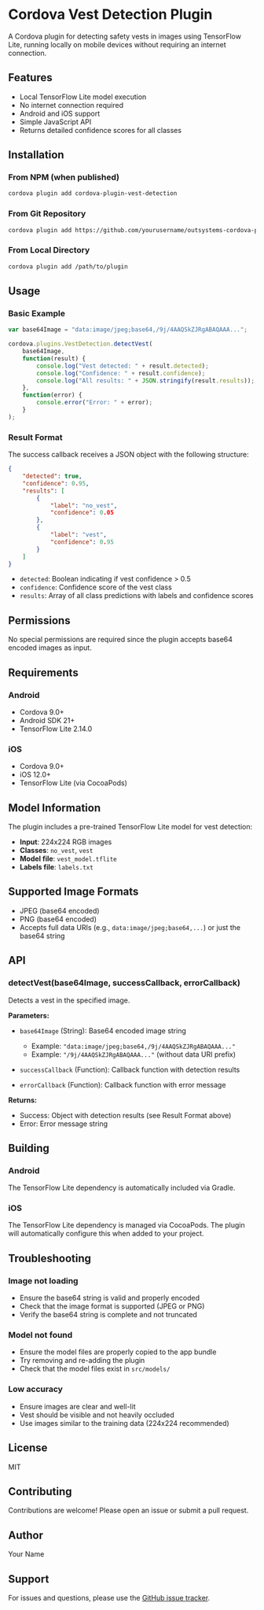 # Cordova Vest Detection Plugin

A Cordova plugin for detecting safety vests in images using TensorFlow Lite, running locally on mobile devices without requiring an internet connection.

## Features

- Local TensorFlow Lite model execution
- No internet connection required
- Android and iOS support
- Simple JavaScript API
- Returns detailed confidence scores for all classes

## Installation

### From NPM (when published)

```bash
cordova plugin add cordova-plugin-vest-detection
```

### From Git Repository

```bash
cordova plugin add https://github.com/yourusername/outsystems-cordova-plugin-vest-detection
```

### From Local Directory

```bash
cordova plugin add /path/to/plugin
```

## Usage

### Basic Example

```javascript
var base64Image = "data:image/jpeg;base64,/9j/4AAQSkZJRgABAQAAA...";

cordova.plugins.VestDetection.detectVest(
    base64Image,
    function(result) {
        console.log("Vest detected: " + result.detected);
        console.log("Confidence: " + result.confidence);
        console.log("All results: " + JSON.stringify(result.results));
    },
    function(error) {
        console.error("Error: " + error);
    }
);
```

### Result Format

The success callback receives a JSON object with the following structure:

```json
{
    "detected": true,
    "confidence": 0.95,
    "results": [
        {
            "label": "no_vest",
            "confidence": 0.05
        },
        {
            "label": "vest",
            "confidence": 0.95
        }
    ]
}
```

- `detected`: Boolean indicating if vest confidence > 0.5
- `confidence`: Confidence score of the vest class
- `results`: Array of all class predictions with labels and confidence scores

## Permissions

No special permissions are required since the plugin accepts base64 encoded images as input.

## Requirements

### Android

- Cordova 9.0+
- Android SDK 21+
- TensorFlow Lite 2.14.0

### iOS

- Cordova 9.0+
- iOS 12.0+
- TensorFlow Lite (via CocoaPods)

## Model Information

The plugin includes a pre-trained TensorFlow Lite model for vest detection:

- **Input**: 224x224 RGB images
- **Classes**: `no_vest`, `vest`
- **Model file**: `vest_model.tflite`
- **Labels file**: `labels.txt`

## Supported Image Formats

- JPEG (base64 encoded)
- PNG (base64 encoded)
- Accepts full data URIs (e.g., `data:image/jpeg;base64,...`) or just the base64 string

## API

### detectVest(base64Image, successCallback, errorCallback)

Detects a vest in the specified image.

**Parameters:**

- `base64Image` (String): Base64 encoded image string
  - Example: `"data:image/jpeg;base64,/9j/4AAQSkZJRgABAQAAA..."`
  - Example: `"/9j/4AAQSkZJRgABAQAAA..."` (without data URI prefix)

- `successCallback` (Function): Callback function with detection results

- `errorCallback` (Function): Callback function with error message

**Returns:**

- Success: Object with detection results (see Result Format above)
- Error: Error message string

## Building

### Android

The TensorFlow Lite dependency is automatically included via Gradle.

### iOS

The TensorFlow Lite dependency is managed via CocoaPods. The plugin will automatically configure this when added to your project.

## Troubleshooting

### Image not loading

- Ensure the base64 string is valid and properly encoded
- Check that the image format is supported (JPEG or PNG)
- Verify the base64 string is complete and not truncated

### Model not found

- Ensure the model files are properly copied to the app bundle
- Try removing and re-adding the plugin
- Check that the model files exist in `src/models/`

### Low accuracy

- Ensure images are clear and well-lit
- Vest should be visible and not heavily occluded
- Use images similar to the training data (224x224 recommended)

## License

MIT

## Contributing

Contributions are welcome! Please open an issue or submit a pull request.

## Author

Your Name

## Support

For issues and questions, please use the [GitHub issue tracker](https://github.com/yourusername/outsystems-cordova-plugin-vest-detection/issues).

